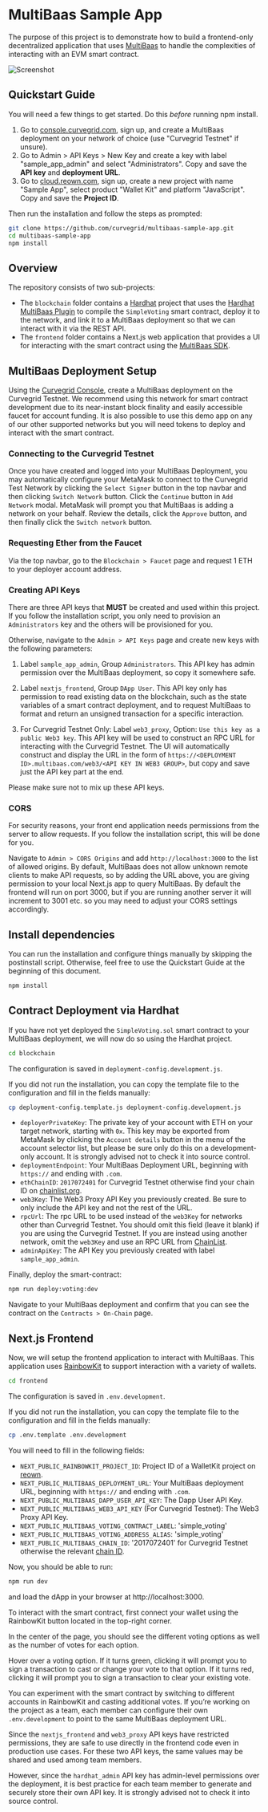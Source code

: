 # MultiBaas Sample App

The purpose of this project is to demonstrate how to build a frontend-only decentralized application that uses [MultiBaas](https://docs.curvegrid.com/multibaas/) to handle the complexities of interacting with an EVM smart contract.

![Screenshot](screenshots/homepage.png)

## Quickstart Guide

You will need a few things to get started. Do this *before* running npm install.

1. Go to [console.curvegrid.com](https://console.curvegrid.com), sign up, and create a MultiBaas deployment on your network of choice (use "Curvegrid Testnet" if unsure).
2. Go to Admin > API Keys > New Key and create a key with label "sample_app_admin" and select "Administrators". Copy and save the **API key** and **deployment URL**.
3. Go to [cloud.reown.com](http://cloud.reown.com/), sign up, create a new project with name "Sample App", select product "Wallet Kit" and platform "JavaScript". Copy and save the **Project ID**.

Then run the installation and follow the steps as prompted:

```sh
git clone https://github.com/curvegrid/multibaas-sample-app.git
cd multibaas-sample-app
npm install
```

## Overview

The repository consists of two sub-projects:

- The `blockchain` folder contains a [Hardhat](https://hardhat.org/) project that uses the [Hardhat MultiBaas Plugin](https://github.com/curvegrid/hardhat-multibaas-plugin) to compile the `SimpleVoting` smart contract, deploy it to the network, and link it to a MultiBaas deployment so that we can interact with it via the REST API.
- The `frontend` folder contains a Next.js web application that provides a UI for interacting with the smart contract using the [MultiBaas SDK](https://github.com/curvegrid/multibaas-sdk-typescript).

## MultiBaas Deployment Setup

Using the [Curvegrid Console](https://console.curvegrid.com/), create a MultiBaas deployment on the Curvegrid Testnet. We recommend using this network for smart contract development due to its near-instant block finality and easily accessible faucet for account funding. It is also possible to use this demo app on any of our other supported networks but you will need tokens to deploy and interact with the smart contract.

### Connecting to the Curvegrid Testnet

Once you have created and logged into your MultiBaas Deployment, you may automatically configure your MetaMask to connect to the Curvegrid Test Network by clicking the `Select Signer` button in the top navbar and then clicking `Switch Network` button. Click the `Continue` button in `Add Network` modal. MetaMask will prompt you that MultiBaas is adding a network on your behalf. Review the details, click the `Approve` button, and then finally click the `Switch network` button.

### Requesting Ether from the Faucet

Via the top navbar, go to the `Blockchain > Faucet` page and request 1 ETH to your deployer account address.

### Creating API Keys

There are three API keys that **MUST** be created and used within this project. If you follow the installation script, you only need to provision an `Administrators` key and the others will be provisioned for you.

Otherwise, navigate to the `Admin > API Keys` page and create new keys with the following parameters:

1. Label `sample_app_admin`, Group `Administrators`. This API key has admin permission over the MultiBaas deployment, so copy it somewhere safe.

2. Label `nextjs_frontend`, Group `DApp User`. This API key only has permission to read existing data on the blockchain, such as the state variables of a smart contract deployment, and to request MultiBaas to format and return an unsigned transaction for a specific interaction.

3. For Curvegrid Testnet Only: Label `web3_proxy`, Option: `Use this key as a public Web3 key`. This API key will be used to construct an RPC URL for interacting with the Curvegrid Testnet. The UI will automatically construct and display the URL in the form of `https://<DEPLOYMENT ID>.multibaas.com/web3/<API KEY IN WEB3 GROUP>`, but copy and save just the API key part at the end.

Please make sure not to mix up these API keys.

### CORS

For security reasons, your front end application needs permissions from the server to allow requests. If you follow the installation script, this will be done for you.

Navigate to `Admin > CORS Origins` and add `http://localhost:3000` to the list of allowed origins. By default, MultiBaas does not allow unknown remote clients to make API requests, so by adding the URL above, you are giving permission to your local Next.js app to query MultiBaas. By default the frontend will run on port 3000, but if you are running another server it will increment to 3001 etc. so you may need to adjust your CORS settings accordingly.

## Install dependencies

You can run the installation and configure things manually by skipping the postinstall script. Otherwise, feel free to use the Quickstart Guide at the beginning of this document.

```sh
npm install
```

## Contract Deployment via Hardhat

If you have not yet deployed the `SimpleVoting.sol` smart contract to your MultiBaas deployment, we will now do so using the Hardhat project.

```sh
cd blockchain
```

The configuration is saved in `deployment-config.development.js`.

If you did not run the installation, you can copy the template file to the configuration and fill in the fields manually:

```sh
cp deployment-config.template.js deployment-config.development.js
```

- `deployerPrivateKey`: The private key of your account with ETH on your target network, starting with `0x`. This key may be exported from MetaMask by clicking the `Account details` button in the menu of the account selector list, but please be sure only do this on a development-only account. It is strongly advised not to check it into source control.
- `deploymentEndpoint`: Your MultiBaas Deployment URL, beginning with `https://` and ending with `.com`.
- `ethChainID`: `2017072401` for Curvegrid Testnet otherwise find your chain ID on [chainlist.org](https://chainlist.org/).
- `web3Key`: The Web3 Proxy API Key you previously created. Be sure to only include the API key and not the rest of the URL.
- `rpcUrl`: The rpc URL to be used instead of the `web3Key` for networks other than Curvegrid Testnet. You should omit this field (leave it blank) if you are using the Curvegrid Testnet. If you are instead using another network, omit the `web3Key` and use an RPC URL from [ChainList](https://chainlist.org/).
- `adminApiKey`: The API Key you previously created with label `sample_app_admin`.

Finally, deploy the smart-contract:

```sh
npm run deploy:voting:dev
```

Navigate to your MultiBaas deployment and confirm that you can see the contract on the `Contracts > On-Chain` page.

## Next.js Frontend

Now, we will setup the frontend application to interact with MultiBaas. This application uses [RainbowKit](https://www.rainbowkit.com/docs/installation) to support interaction with a variety of wallets.

```sh
cd frontend
```

The configuration is saved in `.env.development`.

If you did not run the installation, you can copy the template file to the configuration and fill in the fields manually:

```sh
cp .env.template .env.development
```

You will need to fill in the following fields:
- `NEXT_PUBLIC_RAINBOWKIT_PROJECT_ID`: Project ID of a WalletKit project on [reown](https://cloud.reown.com/).
- `NEXT_PUBLIC_MULTIBAAS_DEPLOYMENT_URL`: Your MultiBaas deployment URL, beginning with `https://` and ending with `.com`.
- `NEXT_PUBLIC_MULTIBAAS_DAPP_USER_API_KEY`: The Dapp User API Key.
- `NEXT_PUBLIC_MULTIBAAS_WEB3_API_KEY` (For Curvegrid Testnet): The Web3 Proxy API Key.
- `NEXT_PUBLIC_MULTIBAAS_VOTING_CONTRACT_LABEL`: 'simple_voting'
- `NEXT_PUBLIC_MULTIBAAS_VOTING_ADDRESS_ALIAS`: 'simple_voting'
- `NEXT_PUBLIC_MULTIBAAS_CHAIN_ID`: '2017072401' for Curvegrid Testnet otherwise the relevant [chain ID](https://chainlist.org/).

Now, you should be able to run:

```sh
npm run dev
```

and load the dApp in your browser at http://localhost:3000.

To interact with the smart contract, first connect your wallet using the RainbowKit button located in the top-right corner.

In the center of the page, you should see the different voting options as well as the number of votes for each option.

Hover over a voting option. If it turns green, clicking it will prompt you to sign a transaction to cast or change your vote to that option. If it turns red, clicking it will prompt you to sign a transaction to clear your existing vote.

You can experiment with the smart contract by switching to different accounts in RainbowKit and casting additional votes. If you’re working on the project as a team, each member can configure their own `.env.development` to point to the same MultiBaas deployment URL.

Since the `nextjs_frontend` and `web3_proxy` API keys have restricted permissions, they are safe to use directly in the frontend code even in production use cases. For these two API keys, the same values may be shared and used among team members.

However, since the `hardhat_admin` API key has admin-level permissions over the deployment, it is best practice for each team member to generate and securely store their own API key. It is strongly advised not to check it into source control.
